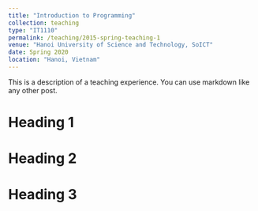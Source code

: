 ```yaml
---
title: "Introduction to Programming"
collection: teaching
type: "IT1110"
permalink: /teaching/2015-spring-teaching-1
venue: "Hanoi University of Science and Technology, SoICT"
date: Spring 2020
location: "Hanoi, Vietnam"
---
```


This is a description of a teaching experience. You can use markdown like any other post.

Heading 1
======

Heading 2
======

Heading 3
======

